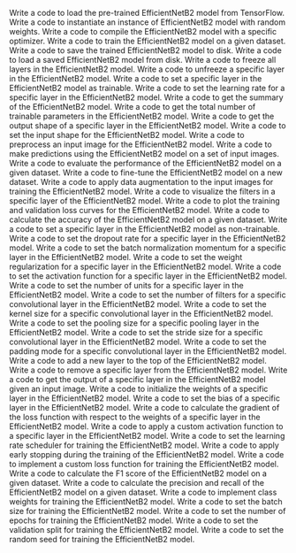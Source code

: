 Write a code to load the pre-trained EfficientNetB2 model from TensorFlow.
Write a code to instantiate an instance of EfficientNetB2 model with random weights.
Write a code to compile the EfficientNetB2 model with a specific optimizer.
Write a code to train the EfficientNetB2 model on a given dataset.
Write a code to save the trained EfficientNetB2 model to disk.
Write a code to load a saved EfficientNetB2 model from disk.
Write a code to freeze all layers in the EfficientNetB2 model.
Write a code to unfreeze a specific layer in the EfficientNetB2 model.
Write a code to set a specific layer in the EfficientNetB2 model as trainable.
Write a code to set the learning rate for a specific layer in the EfficientNetB2 model.
Write a code to get the summary of the EfficientNetB2 model.
Write a code to get the total number of trainable parameters in the EfficientNetB2 model.
Write a code to get the output shape of a specific layer in the EfficientNetB2 model.
Write a code to set the input shape for the EfficientNetB2 model.
Write a code to preprocess an input image for the EfficientNetB2 model.
Write a code to make predictions using the EfficientNetB2 model on a set of input images.
Write a code to evaluate the performance of the EfficientNetB2 model on a given dataset.
Write a code to fine-tune the EfficientNetB2 model on a new dataset.
Write a code to apply data augmentation to the input images for training the EfficientNetB2 model.
Write a code to visualize the filters in a specific layer of the EfficientNetB2 model.
Write a code to plot the training and validation loss curves for the EfficientNetB2 model.
Write a code to calculate the accuracy of the EfficientNetB2 model on a given dataset.
Write a code to set a specific layer in the EfficientNetB2 model as non-trainable.
Write a code to set the dropout rate for a specific layer in the EfficientNetB2 model.
Write a code to set the batch normalization momentum for a specific layer in the EfficientNetB2 model.
Write a code to set the weight regularization for a specific layer in the EfficientNetB2 model.
Write a code to set the activation function for a specific layer in the EfficientNetB2 model.
Write a code to set the number of units for a specific layer in the EfficientNetB2 model.
Write a code to set the number of filters for a specific convolutional layer in the EfficientNetB2 model.
Write a code to set the kernel size for a specific convolutional layer in the EfficientNetB2 model.
Write a code to set the pooling size for a specific pooling layer in the EfficientNetB2 model.
Write a code to set the stride size for a specific convolutional layer in the EfficientNetB2 model.
Write a code to set the padding mode for a specific convolutional layer in the EfficientNetB2 model.
Write a code to add a new layer to the top of the EfficientNetB2 model.
Write a code to remove a specific layer from the EfficientNetB2 model.
Write a code to get the output of a specific layer in the EfficientNetB2 model given an input image.
Write a code to initialize the weights of a specific layer in the EfficientNetB2 model.
Write a code to set the bias of a specific layer in the EfficientNetB2 model.
Write a code to calculate the gradient of the loss function with respect to the weights of a specific layer in the EfficientNetB2 model.
Write a code to apply a custom activation function to a specific layer in the EfficientNetB2 model.
Write a code to set the learning rate scheduler for training the EfficientNetB2 model.
Write a code to apply early stopping during the training of the EfficientNetB2 model.
Write a code to implement a custom loss function for training the EfficientNetB2 model.
Write a code to calculate the F1 score of the EfficientNetB2 model on a given dataset.
Write a code to calculate the precision and recall of the EfficientNetB2 model on a given dataset.
Write a code to implement class weights for training the EfficientNetB2 model.
Write a code to set the batch size for training the EfficientNetB2 model.
Write a code to set the number of epochs for training the EfficientNetB2 model.
Write a code to set the validation split for training the EfficientNetB2 model.
Write a code to set the random seed for training the EfficientNetB2 model.